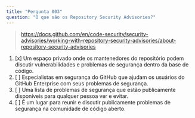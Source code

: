 ```yaml
---
title: "Pergunta 003"
question: "O que são os Repository Security Advisories?"
---
```



> https://docs.github.com/en/code-security/security-advisories/working-with-repository-security-advisories/about-repository-security-advisories
1. [x] Um espaço privado onde os mantenedores do repositório podem discutir vulnerabilidades e problemas de segurança dentro da base de código.
1. [ ] Especialistas em segurança do GitHub que ajudam os usuários do GitHub Enterprise com seus problemas de segurança.
1. [ ] Uma lista de problemas de segurança que estão publicamente disponíveis para qualquer pessoa ver e evitar.
1. [ ] É um lugar para reunir e discutir publicamente problemas de segurança na comunidade de código aberto.
